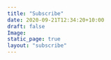 ```yaml
---
title: "Subscribe"
date: 2020-09-21T12:34:20+10:00
draft: false
Image: 
static_page: true
layout: "subscribe"
---
```



